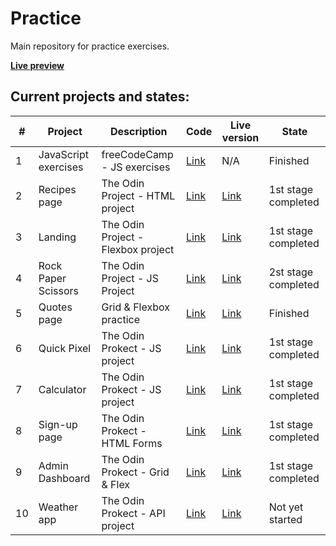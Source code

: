 # Practice

Main repository for practice exercises.

**[Live preview](https://herlnd.github.io/practice/)** 

## Current projects and states:

| **#** | **Project**          | **Description**                    | **Code**                                                                        | **Live version**                                                                 | **State**           |
|-------|----------------------|------------------------------------|---------------------------------------------------------------------------------|----------------------------------------------------------------------------------|---------------------|
| 1     | JavaScript exercises | freeCodeCamp - JS exercises        | [Link](https://github.com/herlnd/practice/tree/main/fcc-projects/js-exercises)  | N/A                                                                              | Finished            |
| 2     | Recipes page         | The Odin Project - HTML project    | [Link](https://github.com/herlnd/practice/tree/main/odin-projects/recipes)      | [Link](https://herlnd.github.io/practice/odin-projects/recipes/index.html)       | 1st stage completed |
| 3     | Landing              | The Odin Project - Flexbox project | [Link](https://github.com/herlnd/practice/tree/main/odin-projects/landing)      | [Link](https://herlnd.github.io/practice/odin-projects/landing/index.html)       | 1st stage completed |
| 4     | Rock Paper Scissors  | The Odin Project - JS Project      | [Link](https://github.com/herlnd/practice/tree/main/odin-projects/rps)          | [Link](https://herlnd.github.io/practice/odin-projects/rps/index.html)           | 2st stage completed |
| 5     | Quotes page          | Grid & Flexbox practice            | [Link](https://github.com/herlnd/practice/tree/main/other-projects/grid-test)   | [Link](https://herlnd.github.io/practice/other-projects/grid-test/index.html)    | Finished            |
| 6     | Quick Pixel          | The Odin Prokect - JS project      | [Link](https://github.com/herlnd/practice/tree/main/odin-projects/etch-a-sketch)| [Link](https://herlnd.github.io/practice/odin-projects/etch-a-sketch/index.html) | 1st stage completed |
| 7     | Calculator           | The Odin Prokect - JS project      | [Link](https://github.com/herlnd/practice/tree/main/odin-projects/calculator)   | [Link](https://herlnd.github.io/practice/odin-projects/calculator/index.html)    | 1st stage completed |
| 8     | Sign-up page         | The Odin Prokect - HTML Forms      | [Link](https://github.com/herlnd/practice/tree/main/odin-projects/sign-up)      | [Link](https://herlnd.github.io/practice/odin-projects/sign-up/index.html)       | 1st stage completed |
| 9     | Admin Dashboard      | The Odin Prokect - Grid & Flex     | [Link](https://github.com/herlnd/practice/tree/main/odin-projects/dashboard)    | [Link](https://herlnd.github.io/practice/odin-projects/dashboard/index.html)     | 1st stage completed |
| 10    | Weather app          | The Odin Prokect - API project     | [Link](#)                                                                       | [Link](#)                                                                        | Not yet started     |